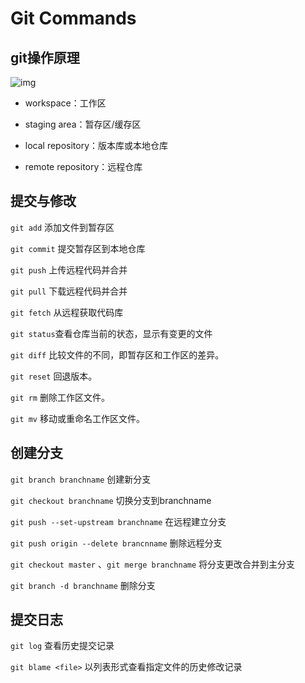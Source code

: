 # Git Commands
## git操作原理

![img](https://www.runoob.com/wp-content/uploads/2015/02/git-command.jpg)

- workspace：工作区

- staging area：暂存区/缓存区

- local repository：版本库或本地仓库

- remote repository：远程仓库

## 提交与修改

`git add` 添加文件到暂存区 

`git commit` 提交暂存区到本地仓库

`git push` 上传远程代码并合并

`git pull` 下载远程代码并合并

`git fetch` 从远程获取代码库

`git status`查看仓库当前的状态，显示有变更的文件

`git diff` 比较文件的不同，即暂存区和工作区的差异。

`git reset` 回退版本。

`git rm` 删除工作区文件。

`git mv` 移动或重命名工作区文件。

## 创建分支

`git branch branchname` 创建新分支

`git checkout branchname` 切换分支到branchname

`git push --set-upstream branchname` 在远程建立分支

`git push origin --delete brancnname` 删除远程分支

`git checkout master` 、`git merge branchname` 将分支更改合并到主分支

`git branch -d branchname` 删除分支

## 提交日志

`git log` 查看历史提交记录

`git blame <file>` 以列表形式查看指定文件的历史修改记录
